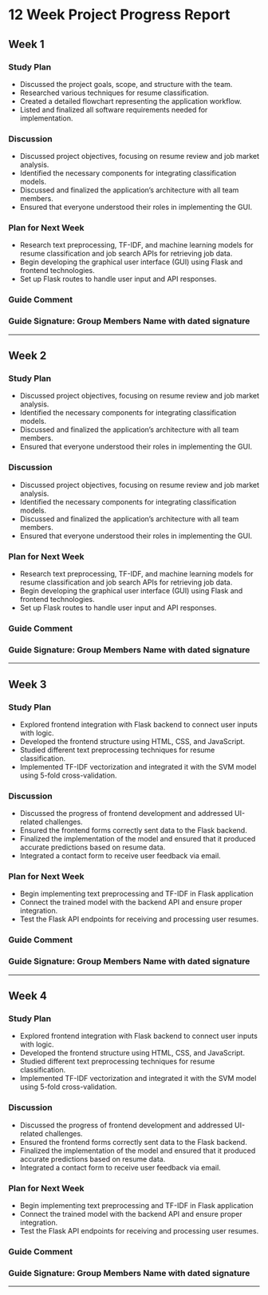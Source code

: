 # 12 Week Project Progress Report

## Week 1
### Study Plan
- Discussed the project goals, scope, and structure with the team.
- Researched various techniques for resume classification.
- Created a detailed flowchart representing the application workflow.
- Listed and finalized all software requirements needed for implementation.

### Discussion
- Discussed project objectives, focusing on resume review and job market analysis.
- Identified the necessary components for integrating classification models.
- Discussed and finalized the application’s architecture with all team members.
- Ensured that everyone understood their roles in implementing the GUI.

### Plan for Next Week
- Research text preprocessing, TF-IDF, and machine learning models for resume classification and job search APIs for retrieving job data.
- Begin developing the graphical user interface (GUI) using Flask and frontend technologies.
- Set up Flask routes to handle user input and API responses.

### Guide Comment

### Guide Signature: Group Members Name with dated signature

---

## Week 2
### Study Plan
- Discussed project objectives, focusing on resume review and job market analysis.
- Identified the necessary components for integrating classification models.
- Discussed and finalized the application’s architecture with all team members.
- Ensured that everyone understood their roles in implementing the GUI.

### Discussion
- Discussed project objectives, focusing on resume review and job market analysis.
- Identified the necessary components for integrating classification models.
- Discussed and finalized the application’s architecture with all team members.
- Ensured that everyone understood their roles in implementing the GUI.

### Plan for Next Week
- Research text preprocessing, TF-IDF, and machine learning models for resume classification and job search APIs for retrieving job data.
- Begin developing the graphical user interface (GUI) using Flask and frontend technologies.
- Set up Flask routes to handle user input and API responses.

### Guide Comment

### Guide Signature: Group Members Name with dated signature

---

## Week 3
### Study Plan
- Explored frontend integration with Flask backend to connect user inputs with logic.
- Developed the frontend structure using HTML, CSS, and JavaScript.
- Studied different text preprocessing techniques for resume classification.
- Implemented TF-IDF vectorization and integrated it with the SVM model using 5-fold cross-validation.

### Discussion
- Discussed the progress of frontend development and addressed UI-related challenges.
- Ensured the frontend forms correctly sent data to the Flask backend.
- Finalized the implementation of the model and ensured that it produced accurate predictions based on resume data.
- Integrated a contact form to receive user feedback via email.

### Plan for Next Week
- Begin implementing text preprocessing and TF-IDF in Flask application
- Connect the trained model with the backend API and ensure proper integration.
- Test the Flask API endpoints for receiving and processing user resumes.

### Guide Comment

### Guide Signature: Group Members Name with dated signature

---

## Week 4
### Study Plan
- Explored frontend integration with Flask backend to connect user inputs with logic.
- Developed the frontend structure using HTML, CSS, and JavaScript.
- Studied different text preprocessing techniques for resume classification.
- Implemented TF-IDF vectorization and integrated it with the SVM model using 5-fold cross-validation.

### Discussion
- Discussed the progress of frontend development and addressed UI-related challenges.
- Ensured the frontend forms correctly sent data to the Flask backend.
- Finalized the implementation of the model and ensured that it produced accurate predictions based on resume data.
- Integrated a contact form to receive user feedback via email.

### Plan for Next Week
- Begin implementing text preprocessing and TF-IDF in Flask application
- Connect the trained model with the backend API and ensure proper integration.
- Test the Flask API endpoints for receiving and processing user resumes.

### Guide Comment

### Guide Signature: Group Members Name with dated signature

---
